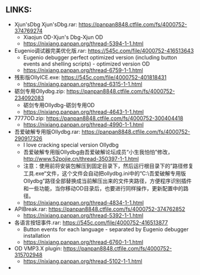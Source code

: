 
## LINKS:
* Xjun'sDbg Xjun'sDbg.rar: https://panpan8848.ctfile.com/fs/4000752-374769274
  * Xiaojun OD-Xjun's Dbg-Xjun OD
  * https://nixiang.panpan.org/thread-5394-1-1.html
* Eugenio调试器完美优化版.rar: https://545c.com/file/4000752-416513643
  * Eugenio debugger perfect optimized version (including button events and shelling scripts) - optimized version OD
  * https://nixiang.panpan.org/thread-6759-1-1.html
* 残影版OllyICE.exe: https://545c.com/file/4000752-401818431
  * https://nixiang.panpan.org/thread-6315-1-1.html
* 砺剑专用Ollydbg.zip: https://panpan8848.ctfile.com/fs/4000752-234092083
  * 砺剑专用Ollydbg-砺剑专用OD
  * https://nixiang.panpan.org/thread-4643-1-1.html
* 7777OD.zip: https://panpan8848.ctfile.com/fs/4000752-300404418
  * https://nixiang.panpan.org/thread-4990-1-1.html
* 吾爱破解专用版Ollydbg.rar: https://panpan8848.ctfile.com/fs/4000752-290917326
  * I love cracking special version Ollydbg
  * 吾爱破解专用版Ollydbg由吾爱破解论坛成员“小生我怕怕”修改，http://www.52pojie.cn/thread-350397-1-1.html
  * 注意：使用前将安装包解压到固定目录下，然后运行根目录下的”路径修复工具.exe“文件，这个文件会自动把ollydbg.ini中的“C:\吾爱破解专用版Ollydbg”路径全部替换成当前解压出来的文件夹路径，方便程序识别插件和一些功能，当你移动OD目录后，也要进行同样操作，更新配置中的路径。
  * https://nixiang.panpan.org/thread-4834-1-1.html
* APIBreak.rar: https://panpan8848.ctfile.com/fs/4000752-374762852
  * https://nixiang.panpan.org/thread-5392-1-1.html
* 各语言按钮事件.rar: https://545c.com/file/4000752-416513877
  * Button events for each language - separated by Eugenio debugger installation
  * https://nixiang.panpan.org/thread-6760-1-1.html
* OD VMP3.X plugin: https://panpan8848.ctfile.com/fs/4000752-315702948
  * https://nixiang.panpan.org/thread-5102-1-1.html
* 

